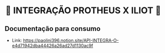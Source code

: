 <div align="center">

# :rocket: INTEGRAÇÃO PROTHEUS X ILIOT :rocket:

</div>

## Documentação para consumo
- Link: https://paolini396.notion.site/API-INTEGRA-O-e4d71942dba44426a26ad27d1130ac9f
